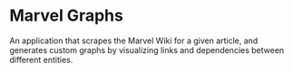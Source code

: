 # Marvel Graphs
An application that scrapes the Marvel Wiki for a given article, and generates custom graphs by visualizing links and dependencies between different entities. 
